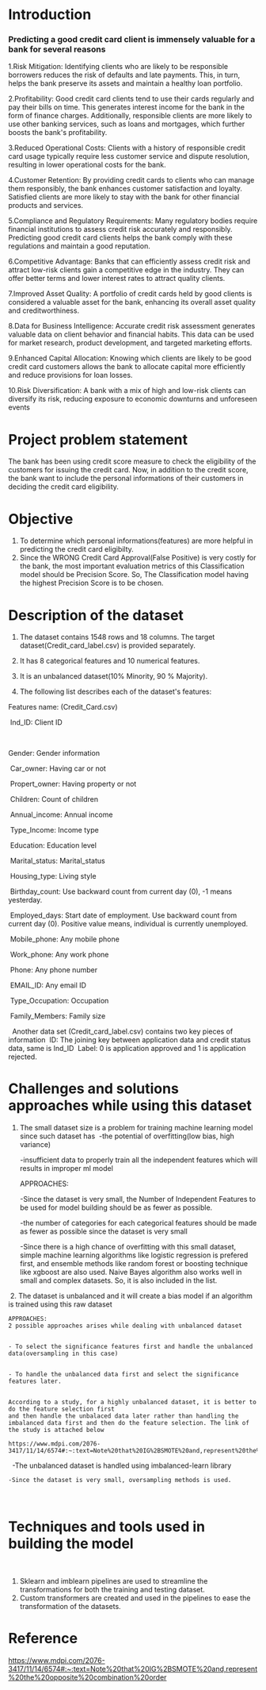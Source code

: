 # Introduction
### Predicting a good credit card client is immensely valuable for a bank for several reasons
1.Risk Mitigation: Identifying clients who are likely to be responsible borrowers reduces the risk of defaults and late payments. This, in turn, helps the bank preserve its assets and maintain a healthy loan portfolio.

2.Profitability: Good credit card clients tend to use their cards regularly and pay their bills on time. This generates interest income for the bank in the form of finance charges. Additionally, responsible clients are more likely to use other banking services, such as loans and mortgages, which further boosts the bank's profitability.

3.Reduced Operational Costs: Clients with a history of responsible credit card usage typically require less customer service and dispute resolution, resulting in lower operational costs for the bank.

4.Customer Retention: By providing credit cards to clients who can manage them responsibly, the bank enhances customer satisfaction and loyalty. Satisfied clients are more likely to stay with the bank for other financial products and services.

5.Compliance and Regulatory Requirements: Many regulatory bodies require financial institutions to assess credit risk accurately and responsibly. Predicting good credit card clients helps the bank comply with these regulations and maintain a good reputation.

6.Competitive Advantage: Banks that can efficiently assess credit risk and attract low-risk clients gain a competitive edge in the industry. They can offer better terms and lower interest rates to attract quality clients.

7.Improved Asset Quality: A portfolio of credit cards held by good clients is considered a valuable asset for the bank, enhancing its overall asset quality and creditworthiness.

8.Data for Business Intelligence: Accurate credit risk assessment generates valuable data on client behavior and financial habits. This data can be used for market research, product development, and targeted marketing efforts.

9.Enhanced Capital Allocation: Knowing which clients are likely to be good credit card customers allows the bank to allocate capital more efficiently and reduce provisions for loan losses.

10.Risk Diversification: A bank with a mix of high and low-risk clients can diversify its risk, reducing exposure to economic downturns and unforeseen events

 
# Project problem statement
The bank has been using credit score measure to check the eligibility of the customers for issuing the credit card. Now, in addition to the credit score, the bank want to include the personal informations of their customers in deciding the credit card eligibility.


# Objective
1. To determine which personal informations(features) are more helpful in predicting the credit card eligibilty.
2. Since the WRONG Credit Card Approval(False Positive) is very costly for the bank, the most important evaluation metrics of this Classification model should be Precision Score. 
So, The Classification model having the highest Precision Score is to be chosen.
 
# Description of the dataset

1. The dataset contains 1548 rows and 18 columns. The target dataset(Credit_card_label.csv) is provided separately.

2. It has 8 categorical features and 10 numerical features.

3. It is an unbalanced dataset(10% Minority, 90 % Majority).

4. The following list describes each of the dataset's features:


Features name: (Credit_Card.csv)

​
Ind_ID: Client ID

​

Gender: Gender information

​
Car_owner: Having car or not

​
Propert_owner: Having property or not

​
Children: Count of children

​
Annual_income: Annual income

​
Type_Income: Income type

​
Education: Education level

​
Marital_status: Marital_status

​
Housing_type: Living style

​
Birthday_count: Use backward count from current day (0), -1 means yesterday.

​
Employed_days: Start date of employment. Use backward count from current day (0). Positive value means, individual is currently unemployed.

​
Mobile_phone: Any mobile phone

​
Work_phone: Any work phone

​
Phone: Any phone number

​
EMAIL_ID: Any email ID

​
Type_Occupation: Occupation

​
Family_Members: Family size

​
​
Another data set (Credit_card_label.csv) contains two key pieces of information
​
ID: The joining key between application data and credit status data, same is Ind_ID
​
Label: 0 is application approved and 1 is application rejected. 


# Challenges and solutions approaches while using this dataset
1. The small dataset size is a problem for training machine learning model since such dataset has 
​
    -the potential of overfitting(low bias, high variance)
    
    -insufficient data to properly train all the independent features which will results in improper ml model
    
    APPROACHES:
   
    -Since the dataset is very small, the Number of Independent Features to be used for model building should be as fewer as possible.
    
    -the number of categories for each categorical features should be made as fewer as possible since the dataset is very small
    
    -Since there is a high chance of overfitting with this small dataset, simple machine learning algorithms like logistic regression is prefered first, and ensemble methods like 
     random forest or boosting technique like xgboost are also used. Naive Bayes algorithm also works well in small and complex datasets. So, it is also included in the list.
    
​
2. The dataset is unbalanced and it will create a bias model if an algorithm is trained using this raw dataset
    
    APPROACHES:
    2 possible approaches arises while dealing with unbalanced dataset

    
    - To select the significance features first and handle the unbalanced data(oversampling in this case)

        
    - To handle the unbalanced data first and select the significance features later.

      
    According to a study, for a highly unbalanced dataset, it is better to do the feature selection first
    and then handle the unbalaced data later rather than handling the
    imbalanced data first and then do the feature selection. The link of the study is attached below
    
    https://www.mdpi.com/2076-3417/11/14/6574#:~:text=Note%20that%20IG%2BSMOTE%20and,represent%20the%20opposite%20combination%20order.

​
​
    -The unbalanced dataset is handled using imbalanced-learn library

    
    -Since the dataset is very small, oversampling methods is used.

​
# Techniques and tools used in building the model
​
1. Sklearn and imblearn pipelines are used to streamline the transformations for both the training and testing dataset.
​
2. Custom transformers are created and used in the pipelines to ease the transformation of the datasets.

# Reference
  https://www.mdpi.com/2076-3417/11/14/6574#:~:text=Note%20that%20IG%2BSMOTE%20and,represent%20the%20opposite%20combination%20order
​
